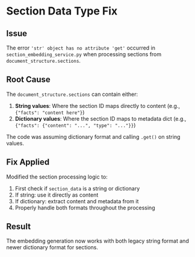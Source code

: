 # Section Data Type Fix

## Issue
The error `'str' object has no attribute 'get'` occurred in `section_embedding_service.py` when processing sections from `document_structure.sections`.

## Root Cause
The `document_structure.sections` can contain either:
1. **String values**: Where the section ID maps directly to content (e.g., `{"facts": "content here"}`)
2. **Dictionary values**: Where the section ID maps to metadata dict (e.g., `{"facts": {"content": "...", "type": "..."}}`)

The code was assuming dictionary format and calling `.get()` on string values.

## Fix Applied
Modified the section processing logic to:
1. First check if `section_data` is a string or dictionary
2. If string: use it directly as content
3. If dictionary: extract content and metadata from it
4. Properly handle both formats throughout the processing

## Result
The embedding generation now works with both legacy string format and newer dictionary format for sections.